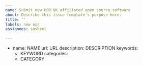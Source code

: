 ```yaml
---
name: Submit new HDR UK affiliated open source software
about: Describe this issue template's purpose here.
title: ''
labels: new oss
assignees: susheel

---
```


- name: NAME
  url: URL
  description: DESCRIPTION
  keywords:
  - KEYWORD
  categories:
  - CATEGORY
